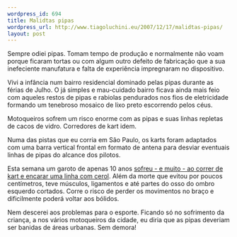 ```yaml
--- 
wordpress_id: 694
title: Malidtas pipas
wordpress_url: http://www.tiagoluchini.eu/2007/12/17/malidtas-pipas/
layout: post
---
```

Sempre odiei pipas. Tomam tempo de produção e normalmente não voam porque ficaram tortas ou com algum outro defeito de fabricação que a sua inefeciente manufatura e falta de experiência impregnaram no dispositivo.

Vivi a infância num bairro residencial dominado pelas pipas durante as férias de Julho. O já simples e mau-cuidado bairro ficava ainda mais feio com aqueles restos de pipas e rabiolas pendurados nos fios de eletricidade formando um tenebroso mosaico de lixo preto escorrendo pelos céus.

Motoqueiros sofrem um risco enorme com as pipas e suas linhas repletas de cacos de vidro. Corredores de kart idem.

Numa das pistas que eu corria em São Paulo, os karts foram adaptados com uma barra vertical frontal em formato de antena para desviar eventuais linhas de pipas do alcance dos pilotos.

Esta semana um garoto de apenas 10 anos <a href="http://www1.folha.uol.com.br/folha/cotidiano/ult95u355184.shtml" target="_blank">sofreu - e muito - ao correr de kart e encarar uma linha com cerol</a>. Além da morte que evitou por poucos centímetros, teve músculos, ligamentos e até partes do osso do ombro esquerdo cortados. Corre o risco de perder os movimentos no braço e dificilmente poderá voltar aos bólidos.

Nem descerei aos problemas para o esporte. Ficando só no sofrimento da criança, a nos vários motoqueiros da cidade, eu diria que as pipas deveriam ser banidas de áreas urbanas. Sem demora!
